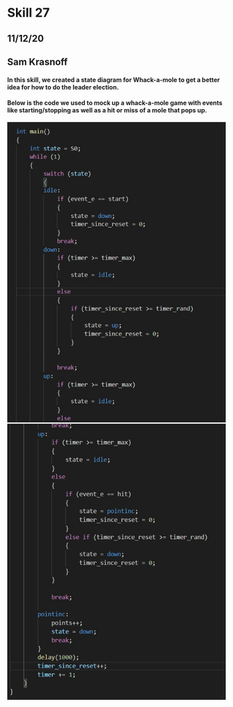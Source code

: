 <h1>Skill 27 </h1>
<h2>11/12/20</h2>
<h2>Sam Krasnoff</h2>

<h4>In this skill, we created a state diagram for Whack-a-mole to get a better idea for how to do the leader election.</h4>


<h4>Below is the code we used to mock up a whack-a-mole game with events like starting/stopping as well as a hit or miss of a mole that pops up.</h4>

<center>

![Image](./Images/Code1.jpg)
![Image](./Images/Code2.jpg)
</center>

